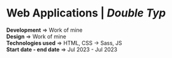 # Web Applications | _Double Typ_
**Development** => Work of mine  
**Design** => Work of mine  
**Technologies used** => HTML, CSS -> Sass, JS  
**Start date - end date** => Jul 2023 - Jul 2023
